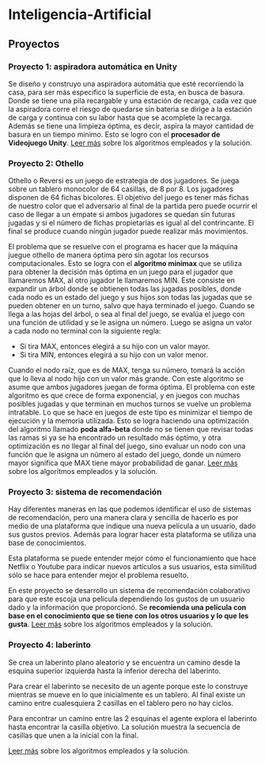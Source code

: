 # Inteligencia-Artificial

## Proyectos ##

### Proyecto 1: aspiradora automática en Unity ###

Se diseño y construyo una aspiradora automátia que esté recorriendo la casa, para ser más especifico la superficie de esta, en busca
de basura. Donde se tiene una pila recargable y una estación de recarga, cada vez que la aspiradora corre el riesgo de quedarse sin
bateria se dirige a la estación de carga y continua con su labor hasta que se acomplete la recarga. Además se tiene una limpieza 
óptima, es decir, aspira la mayor cantidad de basura en un tiempo minimo. Esto se logro con el **procesador de Videojuego Unity**. 
[Leer más](https://github.com/iLuisF/Inteligencia-Artificial/blob/master/Proyecto01/Reporte%20de%20proyecto%201.pdf "Leer más") 
sobre los algoritmos empleados y la solución.

### Proyecto 2: Othello ###
Othello o Reversi es un juego de estrategia de dos jugadores. Se juega sobre un tablero monocolor de 64 casillas, de 8 por 8. 
Los jugadores disponen de 64 fichas bicolores. El objetivo del juego es tener más fichas de nuestro color que el adversario al final
de la partida pero puede ocurrir el caso de llegar a un empate si ambos jugadores se quedan sin futuras jugadas y si el número de 
fichas propietarias es igual al del contrincante. El final se produce cuando ningún jugador puede realizar más movimientos.

El problema que se resuelve con el programa es hacer que la máquina juegue othello de manera óptima pero sin agotar los recursos 
computacionales. Esto se logra con el **algoritmo minimax** que se utiliza para obtener la decisión más óptima en un juego para
el jugador que llamaremos MAX, al otro jugador le llamaremos MIN. Este consiste en expandir un árbol donde se obtienen todas 
las jugadas posibles, donde cada nodo es un estado del juego y sus hijos son todas las jugadas que se pueden obtener en un turno,
salvo que haya terminado el juego. Cuando se llega a las hojas del árbol, o sea al final del juego, se evalúa el juego con una 
función de utilidad y se le asigna un número. Luego se asigna un valor a cada nodo no terminal con la siguiente regla:
- Si tira MAX, entonces elegirá a su hijo con un valor mayor.
- Si tira MIN, entonces elegirá a su hijo con un valor menor.

Cuando el nodo raíz, que es de MAX, tenga su número, tomará la acción que lo lleva al nodo hijo con un valor más grande. Con este
algoritmo se asume que ambos jugadores juegan de forma óptima. El problema con este algoritmo es que crece de forma exponencial, y en juegos con muchas posibles
jugadas y que terminan en muchos turnos se vuelve un problema intratable. Lo que se hace en juegos de este tipo es minimizar el tiempo de ejecución y la memoria utilizada. 
Esto se logra haciendo una optimización del algoritmo llamado **poda alfa-beta** donde no se tienen que revisar todas las ramas si ya 
se ha encontrado un resultado más óptimo, y otra optimización es no llegar al final del juego, sino evaluar un nodo con una función 
que le asigna un número al estado del juego, donde un número mayor significa que MAX tiene mayor probabilidad de ganar.
[Leer más](https://github.com/iLuisF/Inteligencia-Artificial/blob/master/Proyecto02/othello.pdf "Leer más") 
sobre los algoritmos empleados y la solución.

### Proyecto 3: sistema de recomendación ###

Hay diferentes maneras en las que podemos identificar el uso de sistemas de recomendación, pero
una manera clara y sencilla de hacerlo es por medio de una plataforma que indique una nueva película
a un usuario, dado sus gustos previos. Además para lograr hacer esta plataforma se utiliza una base
de conocimientos. 

Esta plataforma se puede entender mejor cómo el funcionamiento que hace Netflix o Youtube para
indicar nuevos artículos a sus usuarios, esta similitud sólo se hace para entender mejor el problema resuelto.

En este proyecto se desarrollo un sistema de recomendación
colaborativo para que este escoja una película dependiendo los gustos de un usuario dado y la
información que proporcionó. Se **recomienda una película con base en el conocimiento que se tiene con los otros
usuarios y lo que les gusta**. [Leer más](https://github.com/iLuisF/Inteligencia-Artificial/blob/master/Proyecto03/Reporte.pdf "Leer más") 
sobre los algoritmos empleados y la solución.

### Proyecto 4: laberinto ###
Se crea un laberinto plano aleatorio y se encuentra un camino desde la esquina superior izquierda hasta la inferior derecha del 
laberinto.

Para crear el laberinto se necesito de un agente porque este lo construye mientras se
mueve en lo que inicialmente es un tablero. Al final existe un camino entre
cualesquiera 2 casillas en el tablero pero no hay ciclos.

Para encontrar un camino entre las 2 esquinas el agente explora el
laberinto hasta encontrar la casilla objetivo. La solución muestra la secuencia
de casillas que unen a la inicial con la final. 

[Leer más](https://github.com/iLuisF/Inteligencia-Artificial/blob/master/Proyecto04/Reporte.pdf "Leer más") 
sobre los algoritmos empleados y la solución.
